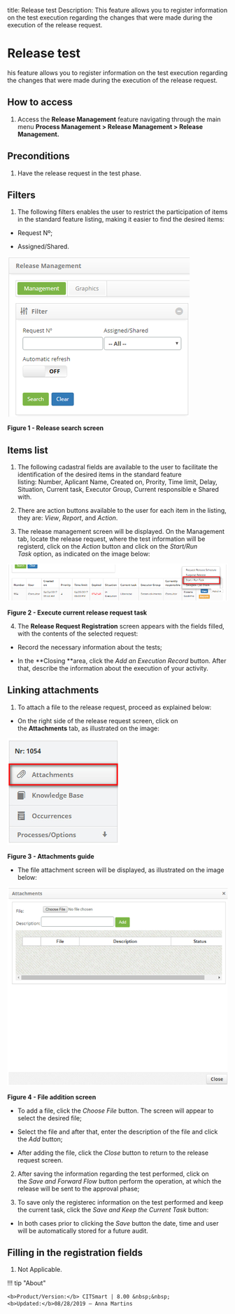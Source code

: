 title: Release test
Description: This feature allows you to register information on the test execution regarding the changes that were made during the execution of the release request.

# Release test

his feature allows you to register information on the test execution regarding
the changes that were made during the execution of the release request.

How to access
-------------

1.  Access the **Release Management** feature navigating through the main
    menu **Process Management > Release Management > Release
    Management.**

Preconditions
-------------

1.  Have the release request in the test phase.

Filters
-------

1.  The following filters enables the user to restrict the participation of
    items in the standard feature listing, making it easier to find the desired
    items:

-   Request Nº;

-   Assigned/Shared.

![figure](images/test-1.png)

**Figure 1 - Release search screen**

Items list
----------

1.  The following cadastral fields are available to the user to facilitate the
    identification of the desired items in the standard feature
    listing: Number, Aplicant Name, Created on, Prority, Time limit, Delay,
    Situation, Current task, Executor Group, Current responsible e Shared
    with.

2.  There are action buttons available to the user for each item in the listing,
    they are: *View*, *Report*, and *Action*.

3.  The release management screen will be displayed. On the Management tab,
    locate the release request, where the test information will be registerd,
    click on the *Action* button and click on the *Start/Run Task* option, as
    indicated on the image below:

   ![figure](images/test-2.png)
   
   **Figure 2 - Execute current release request task**

4.  The **Release Request Registration** screen appears with the fields filled,
    with the contents of the selected request:

-   Record the necessary information about the tests;

-   In the **Closing **area, click the *Add an Execution Record* button. After
    that, describe the information about the execution of your activity.

Linking attachments
-------------------

1.  To attach a file to the release request, proceed as explained below:

   -   On the right side of the release request screen, click on
    the **Attachments** tab, as illustrated on the image:

   ![figure](images/test-3.png)
   
   **Figure 3 - Attachments guide**

   -   The file attachment screen will be displayed, as illustrated on the image
    below:

   ![figure](images/test-4.png)
   
   **Figure 4 - File addition screen**

   -   To add a file, click the *Choose File* button. The screen will appear to
    select the desired file;

   -   Select the file and after that, enter the description of the file and click
    the *Add* button;

   -   After adding the file, click the *Close* button to return to the release
    request screen.

2.  After saving the information regarding the test performed, click on
    the *Save and Forward Flow* button perform the operation, at which the
    release will be sent to the approval phase;

3.  To save only the registerec information on the test performed and keep the
    current task, click the *Save and Keep the Current Task* button:

-   In both cases prior to clicking the *Save* button the date, time and user
    will be automatically stored for a future audit.

Filling in the registration fields
----------------------------------

1.  Not Applicable.


!!! tip "About"

    <b>Product/Version:</b> CITSmart | 8.00 &nbsp;&nbsp;
    <b>Updated:</b>08/28/2019 – Anna Martins
